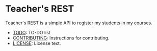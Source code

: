 # Teacher's REST
Teacher's REST is a simple API to register my students in my courses.

- [TODO](TODO.md): TO-DO list
- [CONTRIBUTING](CONTRIBUTING.md): Instructions for contributing.
- [LICENSE](LICENSE): License text.
